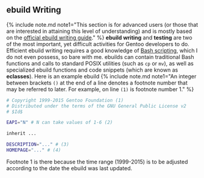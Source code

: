## ebuild Writing
{% include note.md note1="This section is for advanced users (or those that are interested in attaining this level of understanding) and is mostly based on the [official ebuild writing guide](https://devmanual.gentoo.org/)." %}
**ebuild writing** and **testing** are two of the most important, yet difficult activities for Gentoo developers to do. Efficient ebuild writing requires a good knowledge of [Bash scripting](/2015/11/26/bash-scripting-and-the-command-line-an-introduction-for-sabayon-users/), which I do not even possess, so bare with me. ebuilds can contain traditional Bash functions and calls to standard POSIX utilities (such as `cp` or `mv`), as well as specialized ebuild functions and code snippets (which are known as **eclasses**). Here is an example ebuild
{% include note.md note1="An integer between brackets `()` at the end of a line denotes a footnote number that may be referred to later. For example, on line `(1)` is footnote number 1." %}
```bash
# Copyright 1999-2015 Gentoo Foundation (1)
# Distributed under the terms of the GNU General Public License v2
# $Id$

EAPI="N" # N can take values of 1-6 (2)

inherit ...

DESCRIPTION="..." # (3)
HOMEPAGE="..." # (4)
```

Footnote 1 is there because the time range (1999-2015) is to be adjusted according to the date the ebuild was last updated.  
